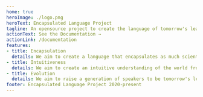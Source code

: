 ```yaml
---
home: true
heroImage: ./logo.png
heroText: Encapsulated Language Project
tagline: An opensource project to create the language of tomorrow's leaders
actionText: See the Documentation →
actionLink: /documentation
features:
- title: Encapsulation
  details: We aim to create a language that encapsulates as much scientific and mathematical knowledge.
- title: Intuitiveness
  details: We aim to create an intuitive understanding of the world from a mathematical and scientific perspective.
- title: Evolution
  details: We aim to raise a generation of speakers to be tomorrow's leaders.
footer: Encapsulated Language Project 2020-present
---
```

